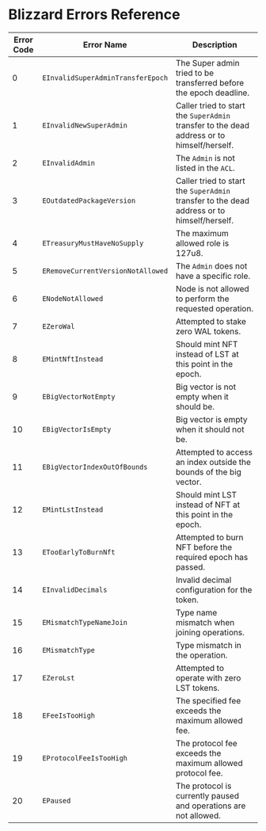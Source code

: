 # Blizzard Errors Reference

| Error Code | Error Name | Description |
|------------|------------|-------------|
| 0 | `EInvalidSuperAdminTransferEpoch` | The Super admin tried to be transferred before the epoch deadline. |
| 1 | `EInvalidNewSuperAdmin` | Caller tried to start the `SuperAdmin` transfer to the dead address or to himself/herself. |
| 2 | `EInvalidAdmin` | The `Admin` is not listed in the `ACL`. |
| 3 | `EOutdatedPackageVersion` | Caller tried to start the `SuperAdmin` transfer to the dead address or to himself/herself. |
| 4 | `ETreasuryMustHaveNoSupply` | The maximum allowed role is 127u8. |
| 5 | `ERemoveCurrentVersionNotAllowed` | The `Admin` does not have a specific role. |
| 6 | `ENodeNotAllowed` | Node is not allowed to perform the requested operation. |
| 7 | `EZeroWal` | Attempted to stake zero WAL tokens. |
| 8 | `EMintNftInstead` | Should mint NFT instead of LST at this point in the epoch. |
| 9 | `EBigVectorNotEmpty` | Big vector is not empty when it should be. |
| 10 | `EBigVectorIsEmpty` | Big vector is empty when it should not be. |
| 11 | `EBigVectorIndexOutOfBounds` | Attempted to access an index outside the bounds of the big vector. |
| 12 | `EMintLstInstead` | Should mint LST instead of NFT at this point in the epoch. |
| 13 | `ETooEarlyToBurnNft` | Attempted to burn NFT before the required epoch has passed. |
| 14 | `EInvalidDecimals` | Invalid decimal configuration for the token. |
| 15 | `EMismatchTypeNameJoin` | Type name mismatch when joining operations. |
| 16 | `EMismatchType` | Type mismatch in the operation. |
| 17 | `EZeroLst` | Attempted to operate with zero LST tokens. |
| 18 | `EFeeIsTooHigh` | The specified fee exceeds the maximum allowed fee. |
| 19 | `EProtocolFeeIsTooHigh` | The protocol fee exceeds the maximum allowed protocol fee. |
| 20 | `EPaused` | The protocol is currently paused and operations are not allowed. | 